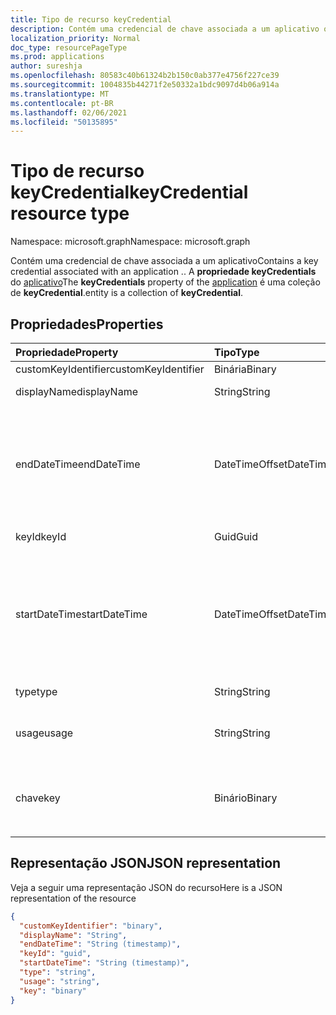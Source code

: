 ```yaml
---
title: Tipo de recurso keyCredential
description: Contém uma credencial de chave associada a um aplicativo ou uma entidade de serviço. A **propriedade keyCredentials** do aplicativo e entidades servicePrincipal é uma coleção de **keyCredential**.
localization_priority: Normal
doc_type: resourcePageType
ms.prod: applications
author: sureshja
ms.openlocfilehash: 80583c40b61324b2b150c0ab377e4756f227ce39
ms.sourcegitcommit: 1004835b44271f2e50332a1bdc9097d4b06a914a
ms.translationtype: MT
ms.contentlocale: pt-BR
ms.lasthandoff: 02/06/2021
ms.locfileid: "50135895"
---
```

# <a name="keycredential-resource-type"></a><span data-ttu-id="e4d9a-104">Tipo de recurso keyCredential</span><span class="sxs-lookup"><span data-stu-id="e4d9a-104">keyCredential resource type</span></span>

<span data-ttu-id="e4d9a-105">Namespace: microsoft.graph</span><span class="sxs-lookup"><span data-stu-id="e4d9a-105">Namespace: microsoft.graph</span></span>

<span data-ttu-id="e4d9a-106">Contém uma credencial de chave associada a um aplicativo</span><span class="sxs-lookup"><span data-stu-id="e4d9a-106">Contains a key credential associated with an application</span></span> <!--or a service principal--><span data-ttu-id="e4d9a-107">.</span><span class="sxs-lookup"><span data-stu-id="e4d9a-107">.</span></span> <span data-ttu-id="e4d9a-108">A **propriedade keyCredentials** do [aplicativo](application.md)</span><span class="sxs-lookup"><span data-stu-id="e4d9a-108">The **keyCredentials** property of the [application](application.md)</span></span> <!--and [servicePrincipal](serviceprincipal.md)--> <span data-ttu-id="e4d9a-109">é uma coleção de **keyCredential**.</span><span class="sxs-lookup"><span data-stu-id="e4d9a-109">entity is a collection of **keyCredential**.</span></span>

## <a name="properties"></a><span data-ttu-id="e4d9a-110">Propriedades</span><span class="sxs-lookup"><span data-stu-id="e4d9a-110">Properties</span></span>
| <span data-ttu-id="e4d9a-111">Propriedade</span><span class="sxs-lookup"><span data-stu-id="e4d9a-111">Property</span></span>     | <span data-ttu-id="e4d9a-112">Tipo</span><span class="sxs-lookup"><span data-stu-id="e4d9a-112">Type</span></span>   |<span data-ttu-id="e4d9a-113">Descrição</span><span class="sxs-lookup"><span data-stu-id="e4d9a-113">Description</span></span>|
|:---------------|:--------|:----------|
|<span data-ttu-id="e4d9a-114">customKeyIdentifier</span><span class="sxs-lookup"><span data-stu-id="e4d9a-114">customKeyIdentifier</span></span>|<span data-ttu-id="e4d9a-115">Binária</span><span class="sxs-lookup"><span data-stu-id="e4d9a-115">Binary</span></span>| <span data-ttu-id="e4d9a-116">Identificador de chave personalizado</span><span class="sxs-lookup"><span data-stu-id="e4d9a-116">Custom key identifier</span></span> |
| <span data-ttu-id="e4d9a-117">displayName</span><span class="sxs-lookup"><span data-stu-id="e4d9a-117">displayName</span></span> | <span data-ttu-id="e4d9a-118">String</span><span class="sxs-lookup"><span data-stu-id="e4d9a-118">String</span></span> | <span data-ttu-id="e4d9a-119">Nome amigável da chave.</span><span class="sxs-lookup"><span data-stu-id="e4d9a-119">Friendly name for the key.</span></span> <span data-ttu-id="e4d9a-120">Opcional.</span><span class="sxs-lookup"><span data-stu-id="e4d9a-120">Optional.</span></span> |
|<span data-ttu-id="e4d9a-121">endDateTime</span><span class="sxs-lookup"><span data-stu-id="e4d9a-121">endDateTime</span></span>|<span data-ttu-id="e4d9a-122">DateTimeOffset</span><span class="sxs-lookup"><span data-stu-id="e4d9a-122">DateTimeOffset</span></span>|<span data-ttu-id="e4d9a-123">A data e a hora em que a credencial expira. O tipo Timestamp representa informações de data e hora usando o formato ISO 8601 e está sempre no horário UTC.</span><span class="sxs-lookup"><span data-stu-id="e4d9a-123">The date and time at which the credential expires.The Timestamp type represents date and time information using ISO 8601 format and is always in UTC time.</span></span> <span data-ttu-id="e4d9a-124">Por exemplo, meia-noite em UTC no dia 1° de janeiro de 2014 teria esta aparência: `'2014-01-01T00:00:00Z'`</span><span class="sxs-lookup"><span data-stu-id="e4d9a-124">For example, midnight UTC on Jan 1, 2014 would look like this: `'2014-01-01T00:00:00Z'`</span></span>|
|<span data-ttu-id="e4d9a-125">keyId</span><span class="sxs-lookup"><span data-stu-id="e4d9a-125">keyId</span></span>|<span data-ttu-id="e4d9a-126">Guid</span><span class="sxs-lookup"><span data-stu-id="e4d9a-126">Guid</span></span>|<span data-ttu-id="e4d9a-127">O identificador exclusivo (GUID) da chave.</span><span class="sxs-lookup"><span data-stu-id="e4d9a-127">The unique identifier (GUID) for the key.</span></span>|
|<span data-ttu-id="e4d9a-128">startDateTime</span><span class="sxs-lookup"><span data-stu-id="e4d9a-128">startDateTime</span></span>|<span data-ttu-id="e4d9a-129">DateTimeOffset</span><span class="sxs-lookup"><span data-stu-id="e4d9a-129">DateTimeOffset</span></span>|<span data-ttu-id="e4d9a-130">A data e a hora em que a credencial se torna válida. O tipo Timestamp representa informações de data e hora usando o formato ISO 8601 e está sempre no horário UTC.</span><span class="sxs-lookup"><span data-stu-id="e4d9a-130">The date and time at which the credential becomes valid.The Timestamp type represents date and time information using ISO 8601 format and is always in UTC time.</span></span> <span data-ttu-id="e4d9a-131">Por exemplo, meia-noite em UTC no dia 1° de janeiro de 2014 teria esta aparência: `'2014-01-01T00:00:00Z'`</span><span class="sxs-lookup"><span data-stu-id="e4d9a-131">For example, midnight UTC on Jan 1, 2014 would look like this: `'2014-01-01T00:00:00Z'`</span></span>|
|<span data-ttu-id="e4d9a-132">type</span><span class="sxs-lookup"><span data-stu-id="e4d9a-132">type</span></span>|<span data-ttu-id="e4d9a-133">String</span><span class="sxs-lookup"><span data-stu-id="e4d9a-133">String</span></span>|<span data-ttu-id="e4d9a-134">O tipo de credencial de chave; por exemplo, "Simétrico".</span><span class="sxs-lookup"><span data-stu-id="e4d9a-134">The type of key credential; for example, “Symmetric”.</span></span>|
|<span data-ttu-id="e4d9a-135">usage</span><span class="sxs-lookup"><span data-stu-id="e4d9a-135">usage</span></span>|<span data-ttu-id="e4d9a-136">String</span><span class="sxs-lookup"><span data-stu-id="e4d9a-136">String</span></span>|<span data-ttu-id="e4d9a-137">Uma cadeia de caracteres que descreve a finalidade para a qual a chave pode ser usada; por exemplo, "Verify".</span><span class="sxs-lookup"><span data-stu-id="e4d9a-137">A string that describes the purpose for which the key can be used; for example, “Verify”.</span></span>|
|<span data-ttu-id="e4d9a-138">chave</span><span class="sxs-lookup"><span data-stu-id="e4d9a-138">key</span></span>|<span data-ttu-id="e4d9a-139">Binário</span><span class="sxs-lookup"><span data-stu-id="e4d9a-139">Binary</span></span>| <span data-ttu-id="e4d9a-140">Os dados brutos do certificado em matriz de byte convertidos em cadeia de caracteres Base64; por exemplo, `[System.Convert]::ToBase64String($Cert.GetRawCertData())` .</span><span class="sxs-lookup"><span data-stu-id="e4d9a-140">The certificate's raw data in byte array converted to Base64 string; for example, `[System.Convert]::ToBase64String($Cert.GetRawCertData())`.</span></span> |

## <a name="json-representation"></a><span data-ttu-id="e4d9a-141">Representação JSON</span><span class="sxs-lookup"><span data-stu-id="e4d9a-141">JSON representation</span></span>

<span data-ttu-id="e4d9a-142">Veja a seguir uma representação JSON do recurso</span><span class="sxs-lookup"><span data-stu-id="e4d9a-142">Here is a JSON representation of the resource</span></span>

<!-- {
  "blockType": "resource",
  "optionalProperties": [

  ],
  "@odata.type": "microsoft.graph.keyCredential"
}-->

```json
{
  "customKeyIdentifier": "binary",
  "displayName": "String",
  "endDateTime": "String (timestamp)",
  "keyId": "guid",
  "startDateTime": "String (timestamp)",
  "type": "string",
  "usage": "string",
  "key": "binary"
}

```

<!-- uuid: 8fcb5dbc-d5aa-4681-8e31-b001d5168d79
2015-10-25 14:57:30 UTC -->
<!--
{
  "type": "#page.annotation",
  "description": "keyCredential resource",
  "keywords": "",
  "section": "documentation",
  "tocPath": "",
  "suppressions": []
}
-->

